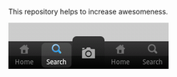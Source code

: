 This repository helps to increase awesomeness.

![Screenshot Image](https://github.com/AdilSoomro/Raised-Center-Tab-in-Android/blob/master/image.png)

